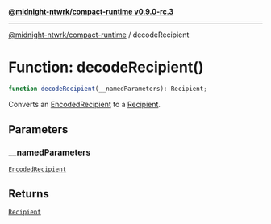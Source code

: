 [**@midnight-ntwrk/compact-runtime v0.9.0-rc.3**](../README.md)

***

[@midnight-ntwrk/compact-runtime](../globals.md) / decodeRecipient

# Function: decodeRecipient()

```ts
function decodeRecipient(__namedParameters): Recipient;
```

Converts an [EncodedRecipient](../interfaces/EncodedRecipient.md) to a [Recipient](../interfaces/Recipient.md).

## Parameters

### \_\_namedParameters

[`EncodedRecipient`](../interfaces/EncodedRecipient.md)

## Returns

[`Recipient`](../interfaces/Recipient.md)
